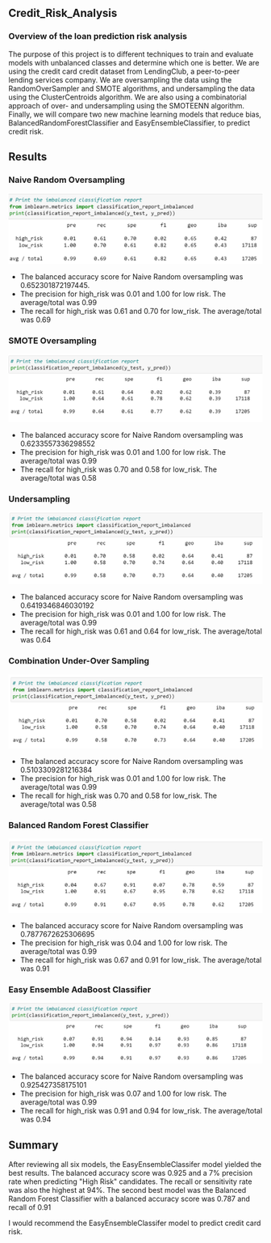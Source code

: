 ## Credit_Risk_Analysis

### Overview of the loan prediction risk analysis
The purpose of this project is to different techniques to train and evaluate models with unbalanced classes and determine which one is better. We are using the credit card credit dataset from LendingClub, a peer-to-peer lending services company. 
We are oversampling the data using the RandomOverSampler and SMOTE algorithms, and undersampling the data using the ClusterCentroids algorithm. 
We are also using a combinatorial approach of over- and undersampling using the SMOTEENN algorithm. Finally, we will compare two new machine learning models that reduce bias, BalancedRandomForestClassifier and EasyEnsembleClassifier, to predict credit risk. 


## Results
### Naive Random Oversampling
![results](Images/NRO.png)
* The balanced accuracy score for Naive Random oversampling was 0.652301872197445. 
* The precision for high_risk was 0.01 and 1.00 for low risk. The average/total was 0.99
* The recall for high_risk was 0.61 and 0.70 for low_risk. The average/total was 0.69
### SMOTE Oversampling
![results2](Images/OS.png)
* The balanced accuracy score for Naive Random oversampling was 0.6233557336298552 
* The precision for high_risk was 0.01 and 1.00 for low risk. The average/total was 0.99
* The recall for high_risk was 0.70 and 0.58 for low_risk. The average/total was 0.58
### Undersampling 
![results3](Images/US.png)
* The balanced accuracy score for Naive Random oversampling was 0.6419346846030192 
* The precision for high_risk was 0.01 and 1.00 for low risk. The average/total was 0.99
* The recall for high_risk was 0.61 and 0.64 for low_risk. The average/total was 0.64
### Combination Under-Over Sampling
![results4](Images/Combo.png)
* The balanced accuracy score for Naive Random oversampling was 0.5103309281216384 
* The precision for high_risk was 0.01 and 1.00 for low risk. The average/total was 0.99
* The recall for high_risk was 0.70 and 0.58 for low_risk. The average/total was 0.58
### Balanced Random Forest Classifier
![results5](Images/BRFC.png)
* The balanced accuracy score for Naive Random oversampling was 0.7877672625306695 
* The precision for high_risk was 0.04 and 1.00 for low risk. The average/total was 0.99
* The recall for high_risk was 0.67 and 0.91 for low_risk. The average/total was 0.91
### Easy Ensemble AdaBoost Classifier
![results6](Images/EEAC.png)
* The balanced accuracy score for Naive Random oversampling was 0.925427358175101
* The precision for high_risk was 0.07 and 1.00 for low risk. The average/total was 0.99
* The recall for high_risk was 0.91 and 0.94 for low_risk. The average/total was 0.94


## Summary
After reviewing all six models, the EasyEnsembleClassifer model yielded the best results. The balanced accuracy score was 0.925  and a 7% precision rate when predicting "High Risk" candidates. The recall or sensitivity rate was also the highest at 94%. 
The second best model was the Balanced Random Forest Classifier with a balanced accuracy score was 0.787 and recall of 0.91

I would recommend the EasyEnsembleClassifer model to predict credit card risk. 
